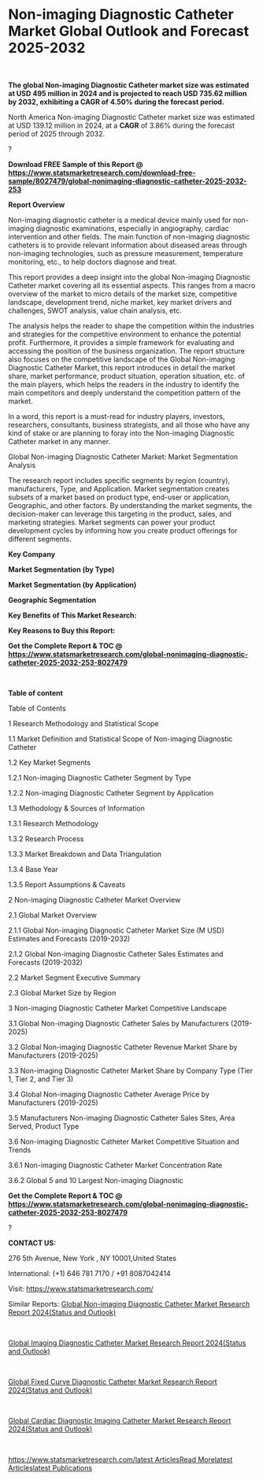 <h1>Non-imaging Diagnostic Catheter Market Global Outlook and Forecast 2025-2032</h1><br/><p><strong>The global Non-imaging Diagnostic Catheter market size was estimated at USD 495 million in 2024 and is projected to reach USD 735.62 million by 2032, exhibiting a <strong>CAGR</strong> of 4.50% during the forecast period.</strong></p>
 
 
 
 <p>North America Non-imaging Diagnostic Catheter market size was estimated at USD 139.12 million in 2024, at a <strong>CAGR</strong> of 3.86% during the forecast period of 2025 through 2032.</p>
 
 
 
 <p>? </p>
 
 
 
 <p><strong>Download FREE Sample of this Report @ <a href="https://www.statsmarketresearch.com/download-free-sample/8027479/global-nonimaging-diagnostic-catheter-2025-2032-253">https://www.statsmarketresearch.com/download-free-sample/8027479/global-nonimaging-diagnostic-catheter-2025-2032-253</a></strong></p>
 
 
 
 <p><strong>Report Overview</strong></p>
 
 
 
 <p>Non-imaging diagnostic catheter is a medical device mainly used for non-imaging diagnostic examinations, especially in angiography, cardiac intervention and other fields. The main function of non-imaging diagnostic catheters is to provide relevant information about diseased areas through non-imaging technologies, such as pressure measurement, temperature monitoring, etc., to help doctors diagnose and treat.</p>
 
 
 
 <p>This report provides a deep insight into the global Non-imaging Diagnostic Catheter market covering all its essential aspects. This ranges from a macro overview of the market to micro details of the market size, competitive landscape, development trend, niche market, key market drivers and challenges, SWOT analysis, value chain analysis, etc.</p>
 
 
 
 <p>The analysis helps the reader to shape the competition within the industries and strategies for the competitive environment to enhance the potential profit. Furthermore, it provides a simple framework for evaluating and accessing the position of the business organization. The report structure also focuses on the competitive landscape of the Global Non-imaging Diagnostic Catheter Market, this report introduces in detail the market share, market performance, product situation, operation situation, etc. of the main players, which helps the readers in the industry to identify the main competitors and deeply understand the competition pattern of the market.</p>
 
 
 
 <p>In a word, this report is a must-read for industry players, investors, researchers, consultants, business strategists, and all those who have any kind of stake or are planning to foray into the Non-imaging Diagnostic Catheter market in any manner.</p>
 
 
 
 <p>Global Non-imaging Diagnostic Catheter Market: Market Segmentation Analysis</p>
 
 
 
 <p>The research report includes specific segments by region (country), manufacturers, Type, and Application. Market segmentation creates subsets of a market based on product type, end-user or application, Geographic, and other factors. By understanding the market segments, the decision-maker can leverage this targeting in the product, sales, and marketing strategies. Market segments can power your product development cycles by informing how you create product offerings for different segments.</p>
 
 
 
 <p><strong>Key Company</strong></p>
 
 
 
 <p><strong>Market Segmentation (by Type)</strong></p>
 
 
 
 <p><strong>Market Segmentation (<strong>by Application</strong>)</strong></p>
 
 
 
 <p><strong>Geographic Segmentation</strong></p>
 
 
 
 <p><strong>Key Benefits of This Market Research:</strong></p>
 
 
 
 <p><strong>Key <strong>Reasons to Buy</strong> this Report:</strong></p>
 
 
 
 <div><b>Get the Complete Report & TOC @ <a href="https://www.statsmarketresearch.com/global-nonimaging-diagnostic-catheter-2025-2032-253-8027479">https://www.statsmarketresearch.com/global-nonimaging-diagnostic-catheter-2025-2032-253-8027479</a></b></div>
 
 
 
 <p><br />
 
 <b>Table of content</b></p>
 
 
 
 <p>Table of Contents<br />
 
 1 Research Methodology and Statistical Scope<br />
 
 1.1 Market Definition and Statistical Scope of Non-imaging Diagnostic Catheter<br />
 
 1.2 Key Market Segments<br />
 
 1.2.1 Non-imaging Diagnostic Catheter Segment by Type<br />
 
 1.2.2 Non-imaging Diagnostic Catheter Segment by Application<br />
 
 1.3 Methodology & Sources of Information<br />
 
 1.3.1 Research Methodology<br />
 
 1.3.2 Research Process<br />
 
 1.3.3 Market Breakdown and Data Triangulation<br />
 
 1.3.4 Base Year<br />
 
 1.3.5 Report Assumptions & Caveats<br />
 
 2 Non-imaging Diagnostic Catheter Market Overview<br />
 
 2.1 Global Market Overview<br />
 
 2.1.1 Global Non-imaging Diagnostic Catheter Market Size (M USD) Estimates and Forecasts (2019-2032)<br />
 
 2.1.2 Global Non-imaging Diagnostic Catheter Sales Estimates and Forecasts (2019-2032)<br />
 
 2.2 Market Segment Executive Summary<br />
 
 2.3 Global Market Size by Region<br />
 
 3 Non-imaging Diagnostic Catheter Market Competitive Landscape<br />
 
 3.1 Global Non-imaging Diagnostic Catheter Sales by Manufacturers (2019-2025)<br />
 
 3.2 Global Non-imaging Diagnostic Catheter Revenue Market Share by Manufacturers (2019-2025)<br />
 
 3.3 Non-imaging Diagnostic Catheter Market Share by Company Type (Tier 1, Tier 2, and Tier 3)<br />
 
 3.4 Global Non-imaging Diagnostic Catheter Average Price by Manufacturers (2019-2025)<br />
 
 3.5 Manufacturers Non-imaging Diagnostic Catheter Sales Sites, Area Served, Product Type<br />
 
 3.6 Non-imaging Diagnostic Catheter Market Competitive Situation and Trends<br />
 
 3.6.1 Non-imaging Diagnostic Catheter Market Concentration Rate<br />
 
 3.6.2 Global 5 and 10 Largest Non-imaging Diagnostic</p>
 
 
 
 <div><b>Get the Complete Report & TOC @ <a href="https://www.statsmarketresearch.com/global-nonimaging-diagnostic-catheter-2025-2032-253-8027479">https://www.statsmarketresearch.com/global-nonimaging-diagnostic-catheter-2025-2032-253-8027479</a></b></div>
 
 
 
 <p>? </p>
 
 
 
 <p><b>CONTACT US:</b><br />
 
 276 5th Avenue, New York , NY 10001,United States<br />
 
 International: (+1) 646 781 7170 / +91 8087042414<br />
 
 Visit: <a href="https://www.statsmarketresearch.com/">https://www.statsmarketresearch.com/</a><br />
 
 Similar Reports: <a href="https://www.statsmarketresearch.com/global-nonimaging-diagnostic-catheter-2025-2032-253-8027479">Global Non-imaging Diagnostic Catheter Market Research Report 2024(Status and Outlook)</a><br />
 
 <br />
 
 <a href="https://www.statsmarketresearch.com/global-nonimaging-diagnostic-catheter-2025-2032-253-8027479">Global Imaging Diagnostic Catheter Market Research Report 2024(Status and Outlook)</a><br />
 
 <br />
 
 <a href="https://www.statsmarketresearch.com/global-nonimaging-diagnostic-catheter-2025-2032-253-8027479">Global Fixed Curve Diagnostic Catheter Market Research Report 2024(Status and Outlook)</a><br />
 
 <br />
 
 <a href="https://www.statsmarketresearch.com/global-nonimaging-diagnostic-catheter-2025-2032-253-8027479">Global Cardiac Diagnostic Imaging Catheter Market Research Report 2024(Status and Outlook)</a><br />
 
 <br />
 
 <a href="https://gyeongbokgung.com">https://www.statsmarketresearch.com/</a><a href="https://hallyeomaritime.com">latest Articles</a><a href="https://jingwansa.com">Read More</a><a href="https://nguoiviet.jp/">latest Articles</a><a href="https://www.intelmarketresearch.com/">latest Publications</a></p>
